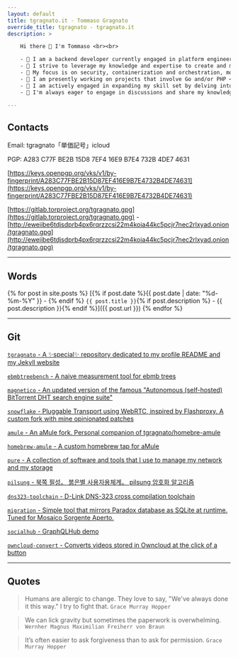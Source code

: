 ```yaml
---
layout: default
title: tgragnato.it - Tommaso Gragnato
override_title: tgragnato - tgragnato.it
description: >

    Hi there 👋 I'm Tommaso <br><br>

    - 🔧 I am a backend developer currently engaged in platform engineering roles <br>
    - 💼 I strive to leverage my knowledge and expertise to create and manage robust and scalable infrastructures <br>
    - 🚀 My focus is on security, containerization and orchestration, monitoring and logging <br>
    - 🔭 I am presently working on projects that involve Go and/or PHP <br>
    - 🌱 I am actively engaged in expanding my skill set by delving into the realms of Ruby and Javascript <br>
    - 💬 I'm always eager to engage in discussions and share my knowledge, especially about networking and censorship circumvention

---
```


## Contacts

Email: tgragnato「単価記号」icloud

PGP: A283 C77F BE2B 15D8 7EF4 16E9 B7E4 732B 4DE7 4631

[https://keys.openpgp.org/vks/v1/by-fingerprint/A283C77FBE2B15D87EF416E9B7E4732B4DE74631](https://keys.openpgp.org/vks/v1/by-fingerprint/A283C77FBE2B15D87EF416E9B7E4732B4DE74631)

[https://gitlab.torproject.org/tgragnato.gpg](https://gitlab.torproject.org/tgragnato.gpg) - [http://eweiibe6tdjsdprb4px6rqrzzcsi22m4koia44kc5pcjr7nec2rlxyad.onion/tgragnato.gpg](http://eweiibe6tdjsdprb4px6rqrzzcsi22m4koia44kc5pcjr7nec2rlxyad.onion/tgragnato.gpg)

---

## Words

{% for post in site.posts %}
[{% if post.date %}{{ post.date | date: "%d-%m-%Y" }} - {% endif %} `{{ post.title }}`{% if post.description %} - {{ post.description }}{% endif %}]({{ post.url }})
{% endfor %}

---

## Git

[`tgragnato` - A ✨special✨ repository dedicated to my profile README and my Jekyll website](https://github.com/tgragnato/tgragnato)

[`ebmbtreebench` - A naive measurement tool for ebmb trees](https://github.com/tgragnato/ebmbtreebench)

[`magnetico` - An updated version of the famous "Autonomous (self-hosted) BitTorrent DHT search engine suite"](https://github.com/tgragnato/magnetico)

[`snowflake` - Pluggable Transport using WebRTC, inspired by Flashproxy. A custom fork with mine opinionated patches](https://github.com/tgragnato/snowflake)

[`amule` - An aMule fork. Personal companion of tgragnato/homebre-amule](https://github.com/tgragnato/amule)

[`homebrew-amule` - A custom homebrew tap for aMule](https://github.com/tgragnato/homebrew-amule)

[`pure` - A collection of software and tools that I use to manage my network and my storage ](https://github.com/tgragnato/pure)

[`pilsung` - 북쪽 필성。 붉은별 사용자용체계。 pilsung 암호화 알고리즘](https://github.com/tgragnato/pilsung)

[`dns323-toolchain` - D-Link DNS-323 cross compilation toolchain](https://github.com/tgragnato/dns323-toolchain)

[`migration` - Simple tool that mirrors Paradox database as SQLite at runtime. Tuned for Mosaico Sorgente Aperto.](https://github.com/tgragnato/migration)

[`socialhub` - GraphQLHub demo](https://github.com/tgragnato/socialhub)

[`owncloud-convert` - Converts videos stored in Owncloud at the click of a button](https://github.com/tgragnato/owncloud-convert)

---

## Quotes

> Humans are allergic to change. They love to say, "We've always done it this way." I try to fight that. `Grace Murray Hopper`

> We can lick gravity but sometimes the paperwork is overwhelming. `Wernher Magnus Maximilian Freiherr von Braun`

> It’s often easier to ask forgiveness than to ask for permission. `Grace Murray Hopper`
